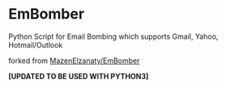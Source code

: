 # EmBomber 

Python Script for Email Bombing which supports Gmail, Yahoo, Hotmail/Outlook

forked from [MazenElzanaty/EmBomber](https://github.com/MazenElzanaty/EmBomber)

**[UPDATED TO BE USED WITH PYTHON3]**
